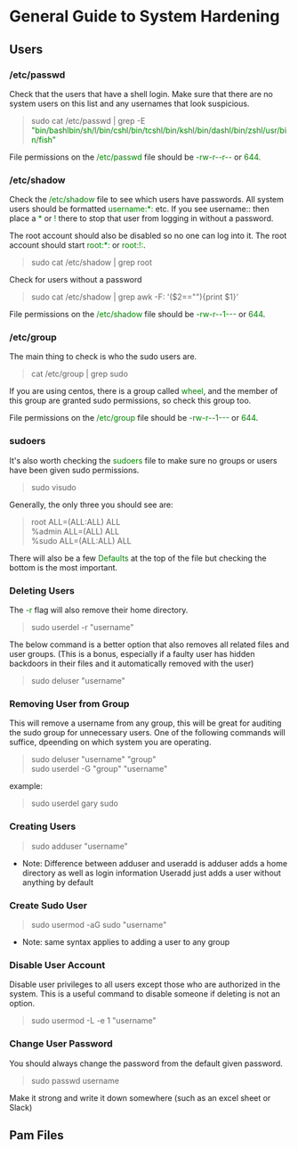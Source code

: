 # General Guide to System Hardening 

## Users 
### /etc/passwd

Check that the users that have a shell login. Make sure that there are no system users on this list and any usernames that look suspicious.

> sudo cat /etc/passwd | grep -E
> <span style="color:green;">"bin/bashlbin/sh/l/bin/cshl/bin/tcshl/bin/kshl/bin/dashl/bin/zshl/usr/bin/fish"</span>

File permissions on the <span style="color:green;">/etc/passwd</span> file should be <span style="color:green;">-rw-r--r--</span> or <span style="color:green;">644.</span>

### /etc/shadow 

Check the <span style="color:green;">/etc/shadow</span> file to see which users have passwords. All system users should be formatted <span style="color:green;">username:*:</span> etc. If you see username:: then place a <span style="color:green;">\*</span> or <span style="color:green;">!</span> there to stop that user from logging in without a password.

The root account should also be disabled so no one can log into it. The root account should start <span style="color:green;">root:*:</span> or <span style="color:green;">root:!:</span>.

> sudo cat /etc/shadow | grep root

Check for users without a password

> sudo cat /etc/shadow | grep awk -F: '($2==""){print $1}'

File permissions on the <span style="color:green;">/etc/shadow</span> file should be <span style="color:green;">-rw-r--1---</span> or <span style="color:green;">644</span>.

### /etc/group

The main thing to check is who the sudo users are.

> cat /etc/group | grep sudo

If you are using centos, there is a group called <span style="color:green;">wheel</span>, and the member of this group are granted sudo permissions, so check this group too.

File permissions on the <span style="color:green;">/etc/group</span> file should be <span style="color:green;">-rw-r--1---</span> or <span style="color:green;">644</span>.

### sudoers 

It's also worth checking the <span style="color:green;">sudoers</span> file to make sure no groups or users have been given sudo permissions.

> sudo visudo 

Generally, the only three you should see are:
> root	ALL=(ALL:ALL) ALL <br>
> %admin ALL=(ALL) ALL <br>
> %sudo	ALL=(ALL:ALL) ALL

There will also be a few <span style="color:green;">Defaults</span> at the top of the file but checking the bottom is the most important.

### Deleting Users

The <span style="color:green;">-r</span> flag will also remove their home directory.

> sudo userdel -r  "username"

The below command is a better option that also removes all related files and user groups. (This is a bonus, especially if a faulty user has hidden backdoors in their files and it automatically removed with the user)

> sudo deluser "username"

### Removing User from Group

This will remove a username from any group, this will be great for auditing the sudo group for unnecessary users. One of the following commands will suffice, dpeending on which system you are operating.

> sudo deluser "username" "group" <br>
> sudo userdel -G "group" "username"

example:
> sudo userdel gary sudo

### Creating Users

> sudo adduser "username"

- Note: Difference between adduser and useradd is adduser adds a home directory as well as login information Useradd just adds a user without anything by default

### Create Sudo User

> sudo usermod -aG sudo "username"

- Note: same syntax applies to adding a user to any group 

### Disable User Account 

Disable user privileges to all users except those who are authorized in the system. This is a useful command to disable someone if deleting is not an option.

> sudo usermod -L -e 1 "username"

### Change User Password

You should always change the password from the default given password.

> sudo passwd username

Make it strong and write it down somewhere (such as an excel sheet or Slack)

## Pam Files 


